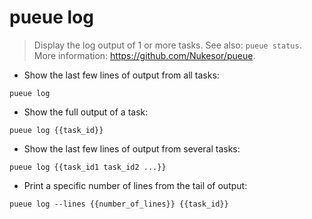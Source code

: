 # pueue log

> Display the log output of 1 or more tasks.
> See also: `pueue status`.
> More information: <https://github.com/Nukesor/pueue>.

- Show the last few lines of output from all tasks:

`pueue log`

- Show the full output of a task:

`pueue log {{task_id}}`

- Show the last few lines of output from several tasks:

`pueue log {{task_id1 task_id2 ...}}`

- Print a specific number of lines from the tail of output:

`pueue log --lines {{number_of_lines}} {{task_id}}`
